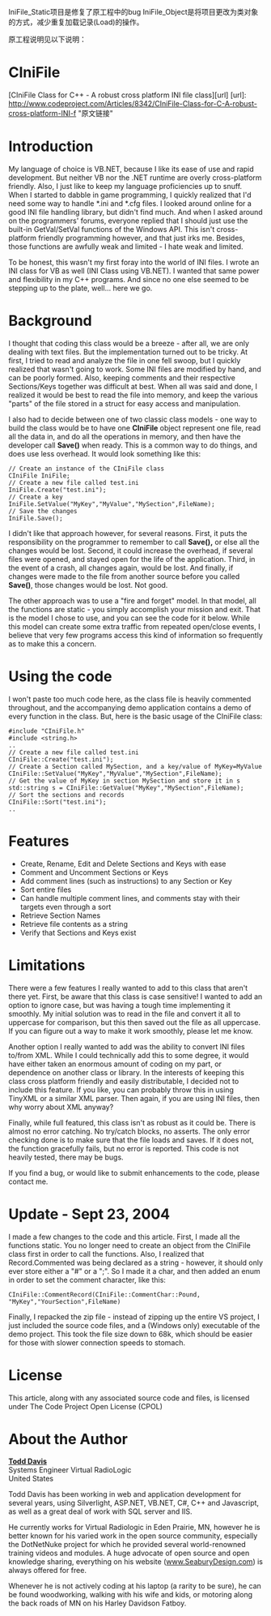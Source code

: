 IniFile_Static项目是修复了原工程中的bug
IniFile_Object是将项目更改为类对象的方式，减少重复加载记录(Load)的操作。

原工程说明见以下说明：
# CIniFile

[CIniFile Class for C++ - A robust cross platform INI file class][url]
[url]: http://www.codeproject.com/Articles/8342/CIniFile-Class-for-C-A-robust-cross-platform-INI-f "原文链接"

# Introduction
My language of choice is VB.NET, because I like its ease of use and rapid development. But neither VB nor the .NET runtime are overly cross-platform friendly. Also, I just like to keep my language proficiencies up to snuff. When I started to dabble in game programming, I quickly realized that I'd need some way to handle *.ini and *.cfg files. I looked around online for a good INI file handling library, but didn't find much. And when I asked around on the programmers' forums, everyone replied that I should just use the built-in GetVal/SetVal functions of the Windows API. This isn't cross-platform friendly programming however, and that just irks me. Besides, those functions are awfully weak and limited - I hate weak and limited.

To be honest, this wasn't my first foray into the world of INI files. I wrote an INI class for VB as well (INI Class using VB.NET). I wanted that same power and flexibility in my C++ programs. And since no one else seemed to be stepping up to the plate, well... here we go.

# Background #
I thought that coding this class would be a breeze - after all, we are only dealing with text files. But the implementation turned out to be tricky. At first, I tried to read and analyze the file in one fell swoop, but I quickly realized that wasn't going to work. Some INI files are modified by hand, and can be poorly formed. Also, keeping comments and their respective Sections/Keys together was difficult at best. When all was said and done, I realized it would be best to read the file into memory, and keep the various "parts" of the file stored in a struct for easy access and manipulation.

I also had to decide between one of two classic class models - one way to build the class would be to have one **CIniFile** object represent one file, read all the data in, and do all the operations in memory, and then have the developer call **Save()** when ready. This is a common way to do things, and does use less overhead. It would look something like this:
	
	// Create an instance of the CIniFile class
	CIniFile IniFile;
	// Create a new file called test.ini
	IniFile.Create("test.ini");
	// Create a key
	IniFile.SetValue("MyKey","MyValue","MySection",FileName);
	// Save the changes
	IniFile.Save();

I didn't like that approach however, for several reasons. First, it puts the responsibility on the programmer to remember to call **Save(),** or else all the changes would be lost. Second, it could increase the overhead, if several files were opened, and stayed open for the life of the application. Third, in the event of a crash, all changes again, would be lost. And finally, if changes were made to the file from another source before you called **Save()**, those changes would be lost. Not good.

The other approach was to use a "fire and forget" model. In that model, all the functions are static - you simply accomplish your mission and exit. That is the model I chose to use, and you can see the code for it below. While this model can create some extra traffic from repeated open/close events, I believe that very few programs access this kind of information so frequently as to make this a concern.

# Using the code #
I won't paste too much code here, as the class file is heavily commented throughout, and the accompanying demo application contains a demo of every function in the class. But, here is the basic usage of the CIniFile class:

	#include "CIniFile.h"
	#include <string.h>
	..
	// Create a new file called test.ini
	CIniFile::Create("test.ini");
	// Create a Section called MySection, and a key/value of MyKey=MyValue
	CIniFile::SetValue("MyKey","MyValue","MySection",FileName);
	// Get the value of MyKey in section MySection and store it in s
	std::string s = CIniFile::GetValue("MyKey","MySection",FileName);
	// Sort the sections and records
	CIniFile::Sort("test.ini");
	..

# Features #
- Create, Rename, Edit and Delete Sections and Keys with ease
- Comment and Uncomment Sections or Keys
- Add comment lines (such as instructions) to any Section or Key
- Sort entire files
- Can handle multiple comment lines, and comments stay with their targets even through a sort
- Retrieve Section Names
- Retrieve file contents as a string
- Verify that Sections and Keys exist

# Limitations #
There were a few features I really wanted to add to this class that aren't there yet. First, be aware that this class is case sensitive! I wanted to add an option to ignore case, but was having a tough time implementing it smoothly. My initial solution was to read in the file and convert it all to uppercase for comparison, but this then saved out the file as all uppercase. If you can figure out a way to make it work smoothly, please let me know.

Another option I really wanted to add was the ability to convert INI files to/from XML. While I could technically add this to some degree, it would have either taken an enormous amount of coding on my part, or dependence on another class or library. In the interests of keeping this class cross platform friendly and easily distributable, I decided not to include this feature. If you like, you can probably throw this in using TinyXML or a similar XML parser. Then again, if you are using INI files, then why worry about XML anyway?

Finally, while full featured, this class isn't as robust as it could be. There is almost no error catching. No try/catch blocks, no asserts. The only error checking done is to make sure that the file loads and saves. If it does not, the function gracefully fails, but no error is reported. This code is not heavily tested, there may be bugs.

If you find a bug, or would like to submit enhancements to the code, please contact me.

# Update - Sept 23, 2004 #
I made a few changes to the code and this article. First, I made all the functions static. You no longer need to create an object from the CIniFile class first in order to call the functions. Also, I realized that Record.Commented was being declared as a string - however, it should only ever store either a "#" or a ";". So I made it a char, and then added an enum in order to set the comment character, like this:

	CIniFile::CommentRecord(CIniFile::CommentChar::Pound, "MyKey","YourSection",FileName)

Finally, I repacked the zip file - instead of zipping up the entire VS project, I just included the source code files, and a (Windows only) executable of the demo project. This took the file size down to 68k, which should be easier for those with slower connection speeds to stomach.

# License #
This article, along with any associated source code and files, is licensed under The Code Project Open License (CPOL)

# About the Author #
[**Todd Davis**](http://www.codeproject.com/Members/Todd-Davis)  
Systems Engineer Virtual RadioLogic  
United States  

Todd Davis has been working in web and application development for several years, using Silverlight, ASP.NET, VB.NET, C#, C++ and Javascript, as well as a great deal of work with SQL server and IIS. 
 
He currently works for Virtual Radiologic in Eden Prairie, MN, however he is better known for his varied work in the open source community, especially the DotNetNuke project for which he provided several world-renowned training videos and modules. A huge advocate of open source and open knowledge sharing, everything on his website (www.SeaburyDesign.com) is always offered for free. 
 
Whenever he is not actively coding at his laptop (a rarity to be sure), he can be found woodworking, walking with his wife and kids, or motoring along the back roads of MN on his Harley Davidson Fatboy.
